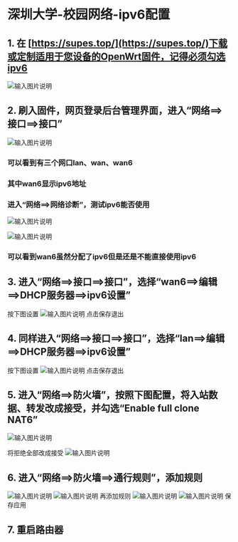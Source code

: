 # 深圳大学-校园网络-ipv6配置


## 1. 在 [https://supes.top/](https://supes.top/)下载或定制适用于您设备的OpenWrt固件，记得必须勾选ipv6
![输入图片说明](/jpg/1.jpg)

## 2. 刷入固件，网页登录后台管理界面，进入“网络==>接口==>接口”
![输入图片说明](/jpg/2.jpg)
### 可以看到有三个网口lan、wan、wan6
### 其中wan6显示ipv6地址

### 进入“网络==>网络诊断”，测试ipv6能否使用
![输入图片说明](/jpg/3.jpg)

![输入图片说明](/jpg/4.jpg)
### 可以看到wan6虽然分配了ipv6但是还是不能直接使用ipv6


## 3. 进入“网络==>接口==>接口”，选择“wan6==>编辑==>DHCP服务器==>ipv6设置”
按下图设置
![输入图片说明](/jpg/5.jpg)
点击保存退出

## 4. 同样进入“网络==>接口==>接口”，选择“lan==>编辑==>DHCP服务器==>ipv6设置”
按下图设置
![输入图片说明](/jpg/6.jpg)
点击保存退出

## 5. 进入“网络==>防火墙”，按照下图配置，将入站数据、转发改成接受，并勾选“Enable full clone NAT6”
![输入图片说明](/jpg/7.jpg)

将拒绝全部改成接受
![输入图片说明](/jpg/8.jpg)

## 6. 进入“网络==>防火墙==>通行规则”，添加规则
![输入图片说明](/jpg/9.jpg)
![输入图片说明](/jpg/10.jpg)
再添加规则
![输入图片说明](/jpg/11.jpg)
![输入图片说明](/jpg/12.jpg)
保存应用
## 7. 重启路由器
